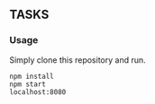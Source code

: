 ## TASKS

### Usage

Simply clone this repository and run.

```
npm install
npm start
localhost:8080
```
